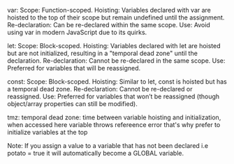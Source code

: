 var:
Scope: Function-scoped.
Hoisting: Variables declared with var are hoisted to the top of their scope but remain undefined until the assignment.
Re-declaration: Can be re-declared within the same scope.
Use: Avoid using var in modern JavaScript due to its quirks.

let:
Scope: Block-scoped.
Hoisting: Variables declared with let are hoisted but are not initialized, resulting in a "temporal dead zone" until the declaration.
Re-declaration: Cannot be re-declared in the same scope.
Use: Preferred for variables that will be reassigned.

const:
Scope: Block-scoped.
Hoisting: Similar to let, const is hoisted but has a temporal dead zone.
Re-declaration: Cannot be re-declared or reassigned.
Use: Preferred for variables that won’t be reassigned (though object/array properties can still be modified).

tmz:
temporal dead zone: time between variable hoisting and initialization, when accessed here variable throws refereence error
that's why prefer to initialize variables at the top

Note:
If you assign a value to a variable that has not been declared i.e potato = true it will automatically become a GLOBAL variable.
